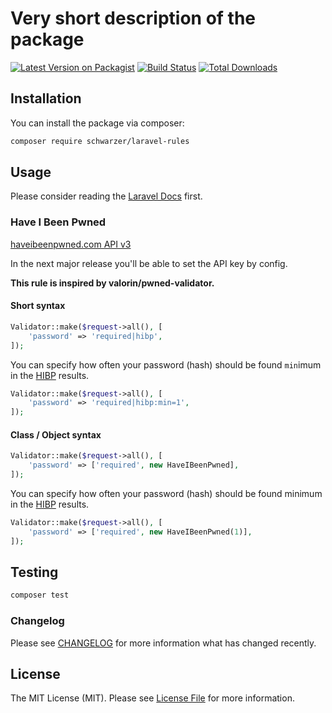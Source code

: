 # Very short description of the package

[![Latest Version on Packagist](https://img.shields.io/packagist/v/schwarzer/laravel-rules.svg?style=flat-square)](https://packagist.org/packages/schwarzer/laravel-rules)
[![Build Status](https://img.shields.io/travis/SchwarzerIT/laravel-rules/master.svg?style=flat-square)](https://travis-ci.org/schwarzer/laravel-rules)
[![Total Downloads](https://img.shields.io/packagist/dt/schwarzer/laravel-rules.svg?style=flat-square)](https://packagist.org/packages/schwarzer/laravel-rules)

## Installation

You can install the package via composer:

```bash
composer require schwarzer/laravel-rules
```

## Usage

Please consider reading the [Laravel Docs](https://laravel.com/docs/8.x/validation) first.

### Have I Been Pwned
[haveibeenpwned.com API v3](https://haveibeenpwned.com/API/v3)

In the next major release you'll be able to set the API key by config. 

**This rule is inspired by valorin/pwned-validator.**

#### Short syntax
``` php
Validator::make($request->all(), [
    'password' => 'required|hibp',
]);
```

You can specify how often your password (hash) should be found `min`imum in the [HIBP](https://haveibeenpwned.com/) results.
``` php
Validator::make($request->all(), [
    'password' => 'required|hibp:min=1',
]);
```

#### Class / Object syntax
``` php
Validator::make($request->all(), [
    'password' => ['required', new HaveIBeenPwned],
]);
```

You can specify how often your password (hash) should be found minimum in the [HIBP](https://haveibeenpwned.com/) results.
``` php
Validator::make($request->all(), [
    'password' => ['required', new HaveIBeenPwned(1)],
]);
```

## Testing

``` bash
composer test
```

### Changelog

Please see [CHANGELOG](CHANGELOG.md) for more information what has changed recently.

## License

The MIT License (MIT). Please see [License File](LICENSE.md) for more information.
